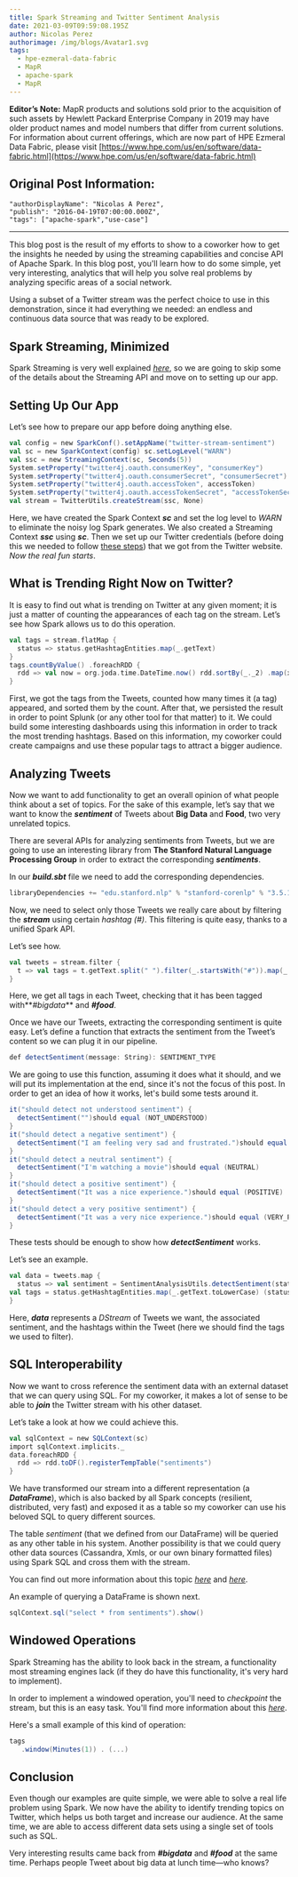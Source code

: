 ```yaml
---
title: Spark Streaming and Twitter Sentiment Analysis
date: 2021-03-09T09:59:08.195Z
author: Nicolas Perez
authorimage: /img/blogs/Avatar1.svg
tags:
  - hpe-ezmeral-data-fabric
  - MapR
  - apache-spark
  - MapR
---
```

**Editor’s Note:** MapR products and solutions sold prior to the acquisition of such assets by Hewlett Packard Enterprise Company in 2019 may have older product names and model numbers that differ from current solutions. For information about current offerings, which are now part of HPE Ezmeral Data Fabric, please visit [https://www.hpe.com/us/en/software/data-fabric.html](https://www.hpe.com/us/en/software/data-fabric.html)



## Original Post Information:

```
"authorDisplayName": "Nicolas A Perez",
"publish": "2016-04-19T07:00:00.000Z",
"tags": ["apache-spark","use-case"]
```



---



This blog post is the result of my efforts to show to a coworker how to get the insights he needed by using the streaming capabilities and concise API of Apache Spark. In this blog post, you'll learn how to do some simple, yet very interesting,  analytics that will help you solve real problems by analyzing specific areas of a social network.



Using a subset of a Twitter stream was the perfect choice to use in this demonstration, since it had everything we needed: an endless and continuous data source that was ready to be explored.



## Spark Streaming, Minimized

Spark Streaming is very well explained [_here_](http://spark.apache.org/docs/latest/streaming-programming-guide.html),  so we are going to skip some of the details about the Streaming API and move on to setting up our app.



## Setting Up Our App

Let’s see how to prepare our app before doing anything else.



```scala
val config = new SparkConf().setAppName("twitter-stream-sentiment")
val sc = new SparkContext(config) sc.setLogLevel("WARN")
val ssc = new StreamingContext(sc, Seconds(5))
System.setProperty("twitter4j.oauth.consumerKey", "consumerKey")
System.setProperty("twitter4j.oauth.consumerSecret", "consumerSecret")
System.setProperty("twitter4j.oauth.accessToken", accessToken)
System.setProperty("twitter4j.oauth.accessTokenSecret", "accessTokenSecret")
val stream = TwitterUtils.createStream(ssc, None)
```



Here, we have created the Spark Context **_sc_** and set the log level to _WARN_ to eliminate the noisy log Spark generates. We also created a Streaming Context **_ssc_** using **_sc_**. Then we set up our Twitter credentials (before doing this we needed to follow [these steps](https://iag.me/socialmedia/how-to-create-a-twitter-app-in-8-easy-steps/)) that we got from the Twitter website. _Now the real fun starts_.



## What is Trending Right Now on Twitter?

It is easy to find out what is trending on Twitter at any given moment; it is just a matter of counting the appearances of each tag on the stream. Let’s see how Spark allows us to do this operation.



```scala
val tags = stream.flatMap {
  status => status.getHashtagEntities.map(_.getText)  
}
tags.countByValue() .foreachRDD {
  rdd => val now = org.joda.time.DateTime.now() rdd.sortBy(_._2) .map(x => (x, now)) .saveAsTextFile(s"~/twitter/$now")
}
```



First, we got the tags from the Tweets, counted how many times it (a tag) appeared, and sorted them by the count. After that, we persisted the result in order to point Splunk (or any other tool for that matter) to it. We could build some interesting dashboards using this information in order to track the most trending hashtags. Based on this information, my coworker could create campaigns and use these popular tags to attract a bigger audience.



## Analyzing Tweets

Now we want to add functionality to get an overall opinion of what people think about a set of topics. For the sake of this example, let’s say that we want to know the **_sentiment_** of Tweets about **Big Data** and **Food**, two very unrelated topics.



There are several APIs for analyzing sentiments from Tweets, but we are going to use an interesting library from **The Stanford Natural Language Processing Group** in order to extract the corresponding **_sentiments_**.



In our **_build.sbt_** file we need to add the corresponding dependencies.



```scala
libraryDependencies += "edu.stanford.nlp" % "stanford-corenlp" % "3.5.1" libraryDependencies += "edu.stanford.nlp" % "stanford-corenlp" % "3.5.1"classifier "models"
```



Now, we need to select only those Tweets we really care about by filtering the **_stream_** using certain _hashtag (#)_. This filtering is quite easy, thanks to a unified Spark API.



Let’s see how.



```scala
val tweets = stream.filter {
  t => val tags = t.getText.split(" ").filter(_.startsWith("#")).map(_.toLowerCase) tags.contains("#bigdata") && tags.contains("#food")
}
```



Here, we get all tags in each Tweet, checking that it has been tagged with**_#bigdata_** and **_#food_**.



Once we have our Tweets, extracting the corresponding sentiment is quite easy. Let’s define a function that extracts the sentiment from the Tweet’s content so we can plug it in our pipeline.



```scala
def detectSentiment(message: String): SENTIMENT_TYPE
```



We are going to use this function, assuming it does what it should, and we will put its implementation at the end, since it's not the focus of this post. In order to get an idea of how it works, let's build some tests around it.



```scala
it("should detect not understood sentiment") {
  detectSentiment("")should equal (NOT_UNDERSTOOD) 
}
it("should detect a negative sentiment") {
  detectSentiment("I am feeling very sad and frustrated.")should equal (NEGATIVE)
}
it("should detect a neutral sentiment") {
  detectSentiment("I'm watching a movie")should equal (NEUTRAL)
}
it("should detect a positive sentiment") {
  detectSentiment("It was a nice experience.")should equal (POSITIVE)
}
it("should detect a very positive sentiment") {
  detectSentiment("It was a very nice experience.")should equal (VERY_POSITIVE)
}
```



These tests should be enough to show how **_detectSentiment_** works.



Let’s see an example.



```scala
val data = tweets.map {
  status => val sentiment = SentimentAnalysisUtils.detectSentiment(status.getText)
val tags = status.getHashtagEntities.map(_.getText.toLowerCase) (status.getText, sentiment.toString, tags)
}
```



Here, **_data_** represents a _DStream_ of Tweets we want, the associated sentiment, and the hashtags within the Tweet (here we should find the tags we used to filter).



## SQL Interoperability

Now we want to cross reference the sentiment data with an external dataset that we can query using SQL. For my coworker, it makes a lot of sense to be able to **_join_** the Twitter stream with his other dataset.



Let’s take a look at how we could achieve this.



```scala
val sqlContext = new SQLContext(sc)
import sqlContext.implicits._ 
data.foreachRDD {
  rdd => rdd.toDF().registerTempTable("sentiments")
}
```



We have transformed our stream into a different representation (a **_DataFrame_**), which is also backed by all Spark concepts (resilient, distributed, very fast) and exposed it as a table so my coworker can use his beloved SQL to query different sources.



The table _sentiment_ (that we defined from our DataFrame) will be queried as any other table in his system. Another possibility is that we could query other data sources (Cassandra, Xmls, or our own binary formatted files) using Spark SQL and cross them with the stream.



You can find out more information about this topic [_here_](https://medium.com/@anicolaspp/apache-spark-as-a-distributed-sql-engine-4373e254e0f9#.55n08p6w4) and [_here_](https://medium.com/@anicolaspp/extending-our-spark-sql-query-engine-5f4a088de986#.9jm66wp3o).



An example of querying a DataFrame is shown next.



```scala
sqlContext.sql("select * from sentiments").show()
```



## Windowed Operations

Spark Streaming has the ability to look back in the stream, a functionality most streaming engines lack (if they do have this functionality, it's very hard to implement).



In order to implement a windowed operation, you'll need to _checkpoint_ the stream, but this is an easy task. You'll find more information about this [_here_](http://spark.apache.org/docs/latest/streaming-programming-guide.html#checkpointing).



Here's a small example of this kind of operation:



```scala
tags  
   .window(Minutes(1)) . (...)
```



## Conclusion

Even though our examples are quite simple, we were able to solve a real life problem using Spark. We now have the ability to identify trending topics on Twitter, which helps us both target and increase our audience. At the same time, we are able to access different data sets using a single set of tools such as SQL.

Very interesting results came back from **_#bigdata_** and **_#food_** at the same time. Perhaps people Tweet about big data at lunch time—who knows?
